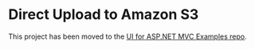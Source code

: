 
# Direct Upload to Amazon S3

This project has been moved to the
[UI for ASP.NET MVC Examples repo](https://github.com/telerik/ui-for-aspnet-mvc-examples/tree/master/upload-amazon-s3).
